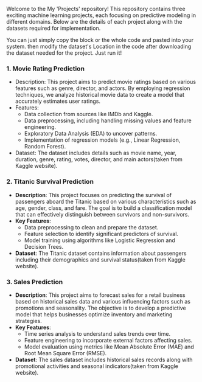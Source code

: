 Welcome to the My 'Projects' repository! This repository contains three exciting machine learning projects, each focusing on predictive modeling in different domains. Below are the details of each project along with the datasets required for implementation.

You can just simply copy the block or the whole code and pasted into your system. then modify the dataset's Location in the code after downloading the dataset needed for the project. Just run it!

### 1. Movie Rating Prediction
- Description: This project aims to predict movie ratings based on various features such as genre, director, and actors. By employing regression techniques, we analyze historical movie data to create a model that accurately estimates user ratings.
- Features:
  - Data collection from sources like IMDb and Kaggle.
  - Data preprocessing, including handling missing values and feature engineering.
  - Exploratory Data Analysis (EDA) to uncover patterns.
  - Implementation of regression models (e.g., Linear Regression, Random Forest).
- Dataset: The dataset includes details such as movie name, year, duration, genre, rating, votes, director, and main actors(taken from Kaggle website).

### 2. Titanic Survival Prediction
- **Description**: This project focuses on predicting the survival of passengers aboard the Titanic based on various characteristics such as age, gender, class, and fare. The goal is to build a classification model that can effectively distinguish between survivors and non-survivors.
- **Key Features**:
  - Data preprocessing to clean and prepare the dataset.
  - Feature selection to identify significant predictors of survival.
  - Model training using algorithms like Logistic Regression and Decision Trees.
- **Dataset**: The Titanic dataset contains information about passengers including their demographics and survival status(taken from Kaggle website).

### 3. Sales Prediction
- **Description**: This project aims to forecast sales for a retail business based on historical sales data and various influencing factors such as promotions and seasonality. The objective is to develop a predictive model that helps businesses optimize inventory and marketing strategies.
- **Key Features**:
  - Time series analysis to understand sales trends over time.
  - Feature engineering to incorporate external factors affecting sales.
  - Model evaluation using metrics like Mean Absolute Error (MAE) and Root Mean Square Error (RMSE).
- **Dataset**: The sales dataset includes historical sales records along with promotional activities and seasonal indicators(taken from Kaggle website).

